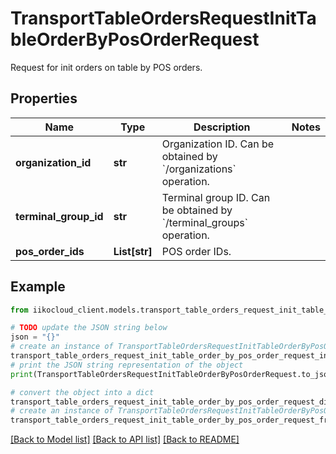 # TransportTableOrdersRequestInitTableOrderByPosOrderRequest

Request for init orders on table by POS orders.

## Properties

Name | Type | Description | Notes
------------ | ------------- | ------------- | -------------
**organization_id** | **str** | Organization ID.                Can be obtained by &#x60;/organizations&#x60; operation. | 
**terminal_group_id** | **str** | Terminal group ID.                Can be obtained by &#x60;/terminal_groups&#x60; operation. | 
**pos_order_ids** | **List[str]** | POS order IDs. | 

## Example

```python
from iikocloud_client.models.transport_table_orders_request_init_table_order_by_pos_order_request import TransportTableOrdersRequestInitTableOrderByPosOrderRequest

# TODO update the JSON string below
json = "{}"
# create an instance of TransportTableOrdersRequestInitTableOrderByPosOrderRequest from a JSON string
transport_table_orders_request_init_table_order_by_pos_order_request_instance = TransportTableOrdersRequestInitTableOrderByPosOrderRequest.from_json(json)
# print the JSON string representation of the object
print(TransportTableOrdersRequestInitTableOrderByPosOrderRequest.to_json())

# convert the object into a dict
transport_table_orders_request_init_table_order_by_pos_order_request_dict = transport_table_orders_request_init_table_order_by_pos_order_request_instance.to_dict()
# create an instance of TransportTableOrdersRequestInitTableOrderByPosOrderRequest from a dict
transport_table_orders_request_init_table_order_by_pos_order_request_from_dict = TransportTableOrdersRequestInitTableOrderByPosOrderRequest.from_dict(transport_table_orders_request_init_table_order_by_pos_order_request_dict)
```
[[Back to Model list]](../README.md#documentation-for-models) [[Back to API list]](../README.md#documentation-for-api-endpoints) [[Back to README]](../README.md)


